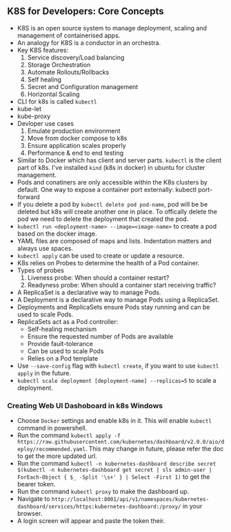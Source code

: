 ## K8S for Developers: Core Concepts

* K8S is an open source system to manage deployment, scaling and management of containerised apps.
* An analogy for K8S is a conductor in an orchestra.
* Key K8S features:
    1. Service discovery/Load balancing
    2. Storage Orchestration
    3. Automate Rollouts/Rollbacks
    4. Self healing
    5. Secret and Configuration management
    6. Horizontal Scaling
* CLI for k8s is called `kubectl`
* kube-let
* kube-proxy
* Devloper use cases
    1. Emulate production environment
    2. Move from docker compose to k8s
    3. Ensure application scales properly
    5. Performance & end to end testing
* Similar to Docker which has client and server parts. `kubectl` is the client part of k8s. I've installed `kind` (k8s in docker) in ubuntu for cluster management.
* Pods and conatiners are only accessible within the K8s clusters by default. One way to expose a container port externally: kubectl port-forward
* If you delete a pod by `kubectl delete pod pod-name`, pod will be be deleted but k8s will create another one in place. To offically delete the pod we need to delete the deployment that created the pod.
* `kubectl run <deployment-name> --image=<image-name>` to create a pod based on the docker image.
* YAML files are composed of maps and lists. Indentation matters and always use spaces.
* `kubectl apply` can be used to create or update a resource.
* K8s relies on Probes to determine the health of a Pod container.
* Types of probes
    1. Liveness probe: When should a container restart?
    2. Readyness probe: When should a  container start receiving traffic?
* A ReplicaSet is a declarative way to manage Pods.
* A Deployment is a declarative way to manage Pods using a ReplicaSet.
* Deployments and ReplicaSets ensure Pods stay running and can be used to scale Pods.
* ReplicaSets act as a Pod controller:
    - Self-healing mechanism
    - Ensure the requested number of Pods are available
    - Provide fault-tolerance
    - Can be used to scale Pods
    - Relies on a Pod template 
* Use `--save-config` flag with `kubectl create`, if you want to use `kubectl apply` in the future.
* `kubectl scale deployment [deployment-name] --replicas=5` to scale a deployment.

### Creating Web UI Dashoboard in k8s Windows

* Choose `Docker` settings and enable k8s in it. This will enable `kubectl` command in powershell.
* Run the command `kubectl apply -f https://raw.githubusercontent.com/kubernetes/dashboard/v2.0.0/aio/deploy/recommended.yaml`. This may change in future, please refer the doc to get the more updated url.
* Run the command `kubectl -n kubernetes-dashboard describe secret $(kubectl -n kubernetes-dashboard get secret | sls admin-user | ForEach-Object { $_ -Split '\s+' } | Select -First 1)` to get the bearer token.
* Run the command `kubectl proxy` to make the dashboard up.
* Navigate to `http://localhost:8001/api/v1/namespaces/kubernetes-dashboard/services/https:kubernetes-dashboard:/proxy/` in your browser.
* A login screen will appear and paste the token their.
